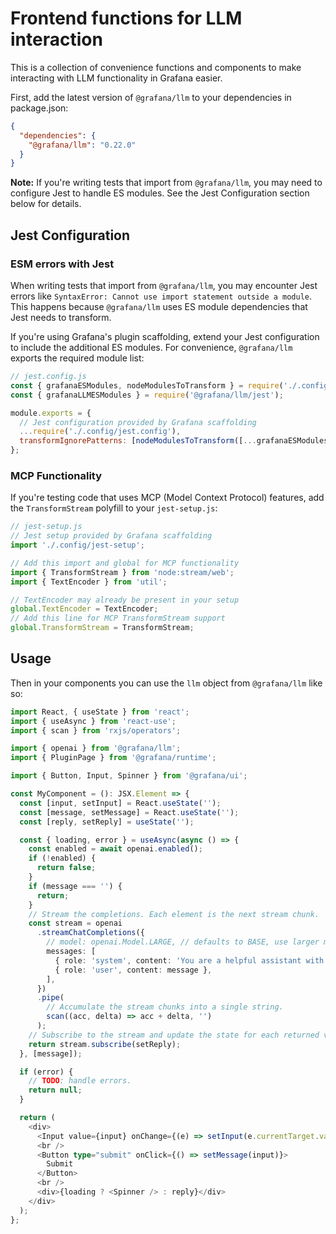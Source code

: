 # Frontend functions for LLM interaction

This is a collection of convenience functions and components to make interacting with LLM functionality in Grafana easier.

First, add the latest version of `@grafana/llm` to your dependencies in package.json:

```json
{
  "dependencies": {
    "@grafana/llm": "0.22.0"
  }
}
```

**Note:** If you're writing tests that import from `@grafana/llm`, you may need to configure Jest to handle ES modules. See the Jest Configuration section below for details.

## Jest Configuration

### ESM errors with Jest

When writing tests that import from `@grafana/llm`, you may encounter Jest errors like `SyntaxError: Cannot use import statement outside a module`. This happens because `@grafana/llm` uses ES module dependencies that Jest needs to transform.

If you're using Grafana's plugin scaffolding, extend your Jest configuration to include the additional ES modules. For convenience, `@grafana/llm` exports the required module list:

```javascript
// jest.config.js
const { grafanaESModules, nodeModulesToTransform } = require('./.config/jest/utils');
const { grafanaLLMESModules } = require('@grafana/llm/jest');

module.exports = {
  // Jest configuration provided by Grafana scaffolding
  ...require('./.config/jest.config'),
  transformIgnorePatterns: [nodeModulesToTransform([...grafanaESModules, ...grafanaLLMESModules])],
};
```

### MCP Functionality

If you're testing code that uses MCP (Model Context Protocol) features, add the `TransformStream` polyfill to your `jest-setup.js`:

```javascript
// jest-setup.js
// Jest setup provided by Grafana scaffolding
import './.config/jest-setup';

// Add this import and global for MCP functionality
import { TransformStream } from 'node:stream/web';
import { TextEncoder } from 'util';

// TextEncoder may already be present in your setup
global.TextEncoder = TextEncoder;
// Add this line for MCP TransformStream support
global.TransformStream = TransformStream;
```

## Usage

Then in your components you can use the `llm` object from `@grafana/llm` like so:

```typescript
import React, { useState } from 'react';
import { useAsync } from 'react-use';
import { scan } from 'rxjs/operators';

import { openai } from '@grafana/llm';
import { PluginPage } from '@grafana/runtime';

import { Button, Input, Spinner } from '@grafana/ui';

const MyComponent = (): JSX.Element => {
  const [input, setInput] = React.useState('');
  const [message, setMessage] = React.useState('');
  const [reply, setReply] = useState('');

  const { loading, error } = useAsync(async () => {
    const enabled = await openai.enabled();
    if (!enabled) {
      return false;
    }
    if (message === '') {
      return;
    }
    // Stream the completions. Each element is the next stream chunk.
    const stream = openai
      .streamChatCompletions({
        // model: openai.Model.LARGE, // defaults to BASE, use larger model for longer context and complex tasks
        messages: [
          { role: 'system', content: 'You are a helpful assistant with deep knowledge of the Grafana, Prometheus and general observability ecosystem.' },
          { role: 'user', content: message },
        ],
      })
      .pipe(
        // Accumulate the stream chunks into a single string.
        scan((acc, delta) => acc + delta, '')
      );
    // Subscribe to the stream and update the state for each returned value.
    return stream.subscribe(setReply);
  }, [message]);

  if (error) {
    // TODO: handle errors.
    return null;
  }

  return (
    <div>
      <Input value={input} onChange={(e) => setInput(e.currentTarget.value)} placeholder="Enter a message" />
      <br />
      <Button type="submit" onClick={() => setMessage(input)}>
        Submit
      </Button>
      <br />
      <div>{loading ? <Spinner /> : reply}</div>
    </div>
  );
};
```
